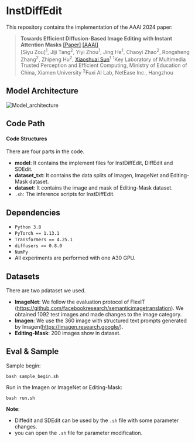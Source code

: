# InstDiffEdit
This repository contains the implementation of the AAAI 2024 paper:
> **Towards Efficient Diffusion-Based Image Editing with Instant Attention Masks** 
> [[Paper]](https://arxiv.org/abs/2401.07709) [[AAAI]](https://ojs.aaai.org/index.php/AAAI/article/view/28622)<br>
> [Siyu Zou]<sup>1</sup>, Jiji Tang<sup>2</sup>, Yiyi Zhou<sup>1</sup>, Jing He<sup>1</sup>, Chaoyi Zhao<sup>2</sup>, Rongsheng Zhang<sup>2</sup>, Zhipeng Hu<sup>2</sup>, [Xiaoshuai Sun](https://sites.google.com/view/xssun)<sup>1</sup>
><sup>1</sup>Key Laboratory of Multimedia Trusted Perception and Efficient Computing, Ministry of Education of China, Xiamen University
> <sup>2</sup>Fuxi AI Lab, NetEase Inc., Hangzhou
 
 ## Model Architecture
![Model_architecture](https://github.com/xiaotianqing/InstDiffEdit/blob/main/figure/instdiffedit.jpg)


## Code Path

#### Code Structures
There are four parts in the code.
- **model**: It contains the implement files for InstDiffEdit, DiffEdit and SDEdit.
- **dataset_txt**: It contains the data splits of Imagen, ImageNet and Editing-Mask dataset.
- **dataset**: It contains the image and mask of Editing-Mask dataset.
- `.sh`: The inference scripts for InstDiffEdit.

## Dependencies

- ```Python 3.8```
- ```PyTorch == 1.13.1```
- ```Transformers == 4.25.1```
- ```diffusers == 0.8.0```
- ```NumPy```
- All experiments are performed with one A30 GPU.

## Datasets
There are two pdataset we used.
- **ImageNet**: We follow the evaluation protocol of FlexIT (https://github.com/facebookresearch/semanticimagetranslation). We obtained 1092 test images and made changes to the image category.
- **Imagen**: We use the 360 image with structured text prompts generated by Imagen(https://imagen.research.google/).
- **Editing-Mask**: 200 images show in dataset.

## Eval & Sample

Sample begin:
```shell
bash sample_begin.sh
```

Run in the Imagen or ImageNet or Editing-Mask:

```shell
bash run.sh
```

**Note**: 
- Diffedit and SDEdit can be used by the `.sh` file with some parameter changes.
- you can open the `.sh` file for parameter modification.
